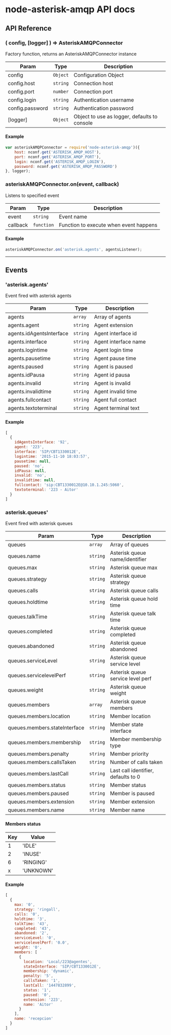 # node-asterisk-amqp API docs

## API Reference

### ( config, [logger] ) ⇒ AsteriskAMQPConnector

Factory function, returns an AsteriskAMQPConnector instance

| Param           | Type     | Description                                  |
| -----           | ----     | -----------                                  |
| config          | `Object` | Configuration Object                         |
| config.host     | `string` | Connection host                              |
| config.port     | `number` | Connection port                              |
| config.login    | `string` | Authentication username                      |
| config.password | `string` | Authentication password                      |
| [logger]        | `Object` | Object to use as logger, defaults to console |

#### Example

```js
var asteriskAMQPConnector = require('node-asterisk-amqp')({
    host: nconf.get('ASTERISK_AMQP_HOST'),
    port: nconf.get('ASTERISK_AMQP_PORT'),
    login: nconf.get('ASTERISK_AMQP_LOGIN'),
    password: nconf.get('ASTERISK_AMQP_PASSWORD')
}, logger);
```

### asteriskAMQPConnector.on(event, callback)

Listens to specified event

| Param         | Type       | Description                            |
| -----         | ----       | -----------                            |
| event         | `string`   | Event name                             |
| callback      | `function` | Function to execute when event happens |

#### Example

```js
asteriskAMQPConnector.on('asterisk.agents', agentsListener);
```


***

## Events

### 'asterisk.agents'

Event fired with asterisk agents


| Param                     | Type      | Description                   |
| -----                     | ----      | -----------                   |
| agents                    | `array`   | Array of agents               |
| agents.agent              | `string`  | Agent extension               |
| agents.idAgentsInterface  | `string`  | Agent interface id            |
| agents.interface          | `string`  | Agent interface name          |
| agents.logintime          | `string`  | Agent login time              |
| agents.pausetime          | `string`  | Agent pause time              |
| agents.paused             | `string`  | Agent is paused               |
| agents.idPausa            | `string`  | Agent id pausa                |
| agents.invalid            | `string`  | Agent is invalid              |
| agents.invalidtime        | `string`  | Agent invalid time            |
| agents.fullcontact        | `string`  | Agent full contact            |
| agents.textoterminal      | `string`  | Agent terminal text           |

#### Example

```js
[
  {
    idAgentsInterface: '92',
    agent: '223',
    interface: 'SIP/CBT1330012E',
    logintime: '2015-11-10 18:03:57',
    pausetime: null,
    paused: 'no',
    idPausa: null,
    invalid: 'no',
    invalidtime: null,
    fullcontact: 'sip:CBT1330012E@10.10.1.245:5060',
    textoterminal: '223 - Aitor'
  }
]

```


### asterisk.queues'

Event fired with asterisk queues

| Param                          | Type     | Description                          |
| -----                          | ----     | -----------                          |
| queues                         | `array`  | Array of queues                      |
| queues.name                    | `string` | Asterisk queue name/identifier       |
| queues.max                     | `string` | Asterisk queue max                   |
| queues.strategy                | `string` | Asterisk queue strategy              |
| queues.calls                   | `string` | Asterisk queue calls                 |
| queues.holdtime                | `string` | Asterisk queue hold time             |
| queues.talkTime                | `string` | Asterisk queue talk time             |
| queues.completed               | `string` | Asterisk queue completed             |
| queues.abandoned               | `string` | Asterisk queue abandoned             |
| queues.serviceLevel            | `string` | Asterisk queue service level         |
| queues.servicelevelPerf        | `string` | Asterisk queue service level perf    |
| queues.weight                  | `string` | Asterisk queue weight                |
| queues.members                 | `array`  | Asterisk queue members               |
| queues.members.location        | `string` | Member location                      |
| queues.members.stateInterface  | `string` | Member state interface               |
| queues.members.membership      | `string` | Member membership type               |
| queues.members.penalty         | `string` | Member priority                      |
| queues.members.callsTaken      | `string` | Number of calls taken                |
| queues.members.lastCall        | `string` | Last call identifier, defaults to 0  |
| queues.members.status          | `string` | Member status                        |
| queues.members.paused          | `string` | Member is paused                     |
| queues.members.extension       | `string` | Member extension                     |
| queues.members.name            | `string` | Member name                          |

#### Members status

| Key | Value     |
| --- | ---       |
| 1   | 'IDLE'    |
| 2   | 'INUSE'   |
| 6   | 'RINGING' |
| x   | 'UNKNOWN' |

#### Example

```js
[
  {
    max: '0',
    strategy: 'ringall',
    calls: '0',
    holdtime: '3',
    talkTime: '43',
    completed: '43',
    abandoned: '2',
    serviceLevel: '0',
    servicelevelPerf: '0.0',
    weight: '0',
    members: [
      {
        location: 'Local/223@agentes',
        stateInterface: 'SIP/CBT1330012E',
        membership: 'dynamic',
        penalty: '5',
        callsTaken: '1',
        lastCall: '1447832899',
        status: '1',
        paused: '0',
        extension: '223',
        name: 'Aitor'
      }
    ],
    name: 'recepcion'
  }
]
```
